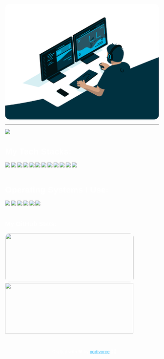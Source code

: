 <div class="ReadmeHeader" align="center">
    <img style="border-radius: 15px; width: 1000px;" src="./assets/gifs/coding.gif">
    <hr>
</div>
<div class="ReadmeBody" style="font-family: 'Lexend Deca', sans-serif; color:#ffffff;">
    <div align="left">
        <img src="https://readme-typing-svg.herokuapp.com?color=ffffff&font=Lexend+Deca&center=false&vCenter=false&width=500&height=35&lines=⚡+Full+Stack+Web+Developer;📱+iOS+Developer;🎨+UI/UX+Designer;🛠️+DevOps+Expert;🦋+Follow+XODIVORCE+for+more.." />
        <br>
    </div>
    <div align="left">
        <h1>My Tech Stacks:</h1>
        <div>
            <img src="https://img.shields.io/badge/html5-%23E34F26.svg?style=for-the-badge&logo=html5&logoColor=white"/>
            <img src="https://img.shields.io/badge/css3-%231572B6.svg?style=for-the-badge&logo=css3&logoColor=white"/>
            <img src="https://img.shields.io/badge/javascript-%23323330.svg?style=for-the-badge&logo=javascript&logoColor=%23F7DF1E"/>
            <img src="https://img.shields.io/badge/tailwindcss-%2338B2AC.svg?style=for-the-badge&logo=tailwind-css&logoColor=white"/>
            <img src="https://img.shields.io/badge/python-3670A0?style=for-the-badge&logo=python&logoColor=ffdd54"/>
            <img src="https://img.shields.io/badge/c++-%2300599C.svg?style=for-the-badge&logo=c%2B%2B&logoColor=white"/>
            <img src="https://img.shields.io/badge/php-%23777BB4.svg?style=for-the-badge&logo=php&logoColor=white"/>
            <img src="https://img.shields.io/badge/typescript-%23007ACC.svg?style=for-the-badge&logo=typescript&logoColor=white"/>
            <img src="https://img.shields.io/badge/mysql-%2300f.svg?style=for-the-badge&logo=mysql&logoColor=white"/>
            <img src="https://img.shields.io/badge/java-%23ED8B00.svg?style=for-the-badge&logo=openjdk&logoColor=white"/>
            <img src="https://img.shields.io/badge/node.js-6DA55F?style=for-the-badge&logo=node.js&logoColor=white"/>
            <img src="https://img.shields.io/badge/git-%23F05033.svg?style=for-the-badge&logo=git&logoColor=white"/>
        </div>
        <br>
        <h1>Operating Systems I Use:</h1>
        <div>
            <img src="https://img.shields.io/badge/mac%20os-000000?style=for-the-badge&logo=macos&logoColor=F0F0F0"/>
            <img src="https://img.shields.io/badge/Windows-0078D6?style=for-the-badge&logo=windows&logoColor=white"/>
            <img src="https://img.shields.io/badge/Arch%20Linux-1793D1?logo=arch-linux&logoColor=fff&style=for-the-badge"/>
            <img src="https://img.shields.io/badge/Android-3DDC84?style=for-the-badge&logo=android&logoColor=white"/>
            <img src="https://img.shields.io/badge/iOS-000000?style=for-the-badge&logo=ios&logoColor=white"/>
            <img src="https://img.shields.io/badge/Kali-268BEE?style=for-the-badge&logo=kalilinux&logoColor=white"/>
        </div>
        <br>
    </div>
    <div class="stats">
        <h2>My GitHub Stats:</h2>
        <a href="http://github-readme-streak-stats.herokuapp.com/demo">
            <img width="420" height="160" style="border-radius: 14px; border: 1px solid white;" src="https://github-readme-streak-stats.herokuapp.com/?user=xodivorce&background=0000&border=0000&stroke=fff&ring=38bdf8&fire=ea21c4&currStreakLabel=38bdf8&currStreakNum=ea21c4&sideLabels=ea21c4&sideNums=38bdf8&dates=fff" />
        </a>
        <a href="https://github.com/anuraghazra/github-readme-stats">
            <img width="420" height="165" src="https://github-readme-stats.vercel.app/api?username=xodivorce&bg_color=0000&text_color=38bdf8&title_color=38bdf8&icon_color=ea21c4&show_icons=true&border_color=ffffff&border_radius=16" />
        </a>
    </div>
</div>
<br><br>
<div class="ReadmeFooter" align="center">
    <p style="color:#ffffff;">✨ Crafted with ❤️ by <a href="https://www.xodivorce.in" style="color:#38bdf8;">xodivorce</a> 🚀🤘</p>
</div>
